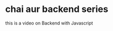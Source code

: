 # chai aur backend series
 this is a video on Backend with Javascript 
 <!-- -[Model link]{https://app.eraser.io/workspace/YtPqZ1VogxGy1jzIDKzj?origin=share} -->